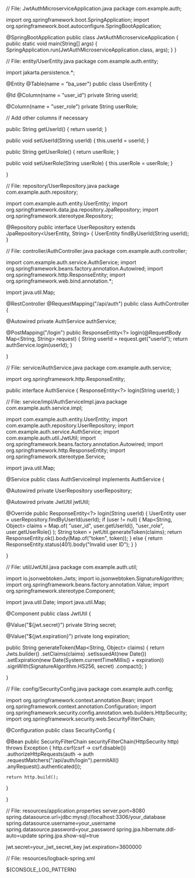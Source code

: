 // File: JwtAuthMicroserviceApplication.java package com.example.auth;

import org.springframework.boot.SpringApplication; import org.springframework.boot.autoconfigure.SpringBootApplication;

@SpringBootApplication public class JwtAuthMicroserviceApplication { public static void main(String[] args) { SpringApplication.run(JwtAuthMicroserviceApplication.class, args); } }

// File: entity/UserEntity.java package com.example.auth.entity;

import jakarta.persistence.*;

@Entity @Table(name = "ba_user") public class UserEntity {

@Id
@Column(name = "user_id")
private String userId;

@Column(name = "user_role")
private String userRole;

// Add other columns if necessary

public String getUserId() {
    return userId;
}

public void setUserId(String userId) {
    this.userId = userId;
}

public String getUserRole() {
    return userRole;
}

public void setUserRole(String userRole) {
    this.userRole = userRole;
}

}

// File: repository/UserRepository.java package com.example.auth.repository;

import com.example.auth.entity.UserEntity; import org.springframework.data.jpa.repository.JpaRepository; import org.springframework.stereotype.Repository;

@Repository public interface UserRepository extends JpaRepository<UserEntity, String> { UserEntity findByUserId(String userId); }

// File: controller/AuthController.java package com.example.auth.controller;

import com.example.auth.service.AuthService; import org.springframework.beans.factory.annotation.Autowired; import org.springframework.http.ResponseEntity; import org.springframework.web.bind.annotation.*;

import java.util.Map;

@RestController @RequestMapping("/api/auth") public class AuthController {

@Autowired
private AuthService authService;

@PostMapping("/login")
public ResponseEntity<?> login(@RequestBody Map<String, String> request) {
    String userId = request.get("userId");
    return authService.login(userId);
}

}

// File: service/AuthService.java package com.example.auth.service;

import org.springframework.http.ResponseEntity;

public interface AuthService { ResponseEntity<?> login(String userId); }

// File: service/impl/AuthServiceImpl.java package com.example.auth.service.impl;

import com.example.auth.entity.UserEntity; import com.example.auth.repository.UserRepository; import com.example.auth.service.AuthService; import com.example.auth.util.JwtUtil; import org.springframework.beans.factory.annotation.Autowired; import org.springframework.http.ResponseEntity; import org.springframework.stereotype.Service;

import java.util.Map;

@Service public class AuthServiceImpl implements AuthService {

@Autowired
private UserRepository userRepository;

@Autowired
private JwtUtil jwtUtil;

@Override
public ResponseEntity<?> login(String userId) {
    UserEntity user = userRepository.findByUserId(userId);
    if (user != null) {
        Map<String, Object> claims = Map.of(
            "user_id", user.getUserId(),
            "user_role", user.getUserRole()
        );
        String token = jwtUtil.generateToken(claims);
        return ResponseEntity.ok().body(Map.of("token", token));
    } else {
        return ResponseEntity.status(401).body("Invalid user ID");
    }
}

}

// File: util/JwtUtil.java package com.example.auth.util;

import io.jsonwebtoken.Jwts; import io.jsonwebtoken.SignatureAlgorithm; import org.springframework.beans.factory.annotation.Value; import org.springframework.stereotype.Component;

import java.util.Date; import java.util.Map;

@Component public class JwtUtil {

@Value("${jwt.secret}")
private String secret;

@Value("${jwt.expiration}")
private long expiration;

public String generateToken(Map<String, Object> claims) {
    return Jwts.builder()
            .setClaims(claims)
            .setIssuedAt(new Date())
            .setExpiration(new Date(System.currentTimeMillis() + expiration))
            .signWith(SignatureAlgorithm.HS256, secret)
            .compact();
}

}

// File: config/SecurityConfig.java package com.example.auth.config;

import org.springframework.context.annotation.Bean; import org.springframework.context.annotation.Configuration; import org.springframework.security.config.annotation.web.builders.HttpSecurity; import org.springframework.security.web.SecurityFilterChain;

@Configuration public class SecurityConfig {

@Bean
public SecurityFilterChain securityFilterChain(HttpSecurity http) throws Exception {
    http.csrf(csrf -> csrf.disable())
        .authorizeHttpRequests(auth -> auth
            .requestMatchers("/api/auth/login").permitAll()
            .anyRequest().authenticated());

    return http.build();
}

}

// File: resources/application.properties server.port=8080 spring.datasource.url=jdbc:mysql://localhost:3306/your_database spring.datasource.username=your_username spring.datasource.password=your_password spring.jpa.hibernate.ddl-auto=update spring.jpa.show-sql=true

jwt.secret=your_jwt_secret_key jwt.expiration=3600000

// File: resources/logback-spring.xml <configuration> <property name="CONSOLE_LOG_PATTERN"
value="%clr(%d{yyyy-MM-dd HH:mm:ss}){faint} %clr(%5p) %clr([%thread]){faint} %clr(%logger{36}){cyan} - %msg%n"/>

<appender name="CONSOLE" class="ch.qos.logback.core.ConsoleAppender">
    <encoder>
        <pattern>${CONSOLE_LOG_PATTERN}</pattern>
    </encoder>
</appender>

<root level="INFO">
    <appender-ref ref="CONSOLE"/>
</root>

</configuration>